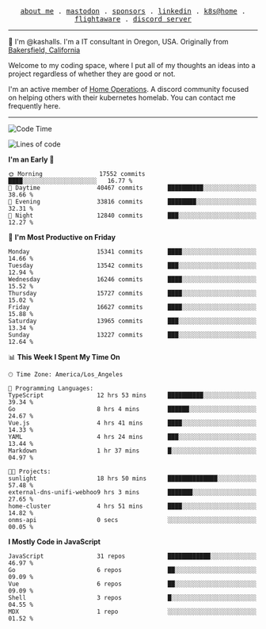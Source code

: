 <p align="center">
  <samp>
    <a href="https://jordanjones.org/">about me</a> .
    <a rel="me" href="https://mastodon.social/@kashall">mastodon</a> .
    <a href="https://github.com/sponsors/kashalls">sponsors</a> .
    <a href="https://linkedin.com/in/jordpjones">linkedin</a> .
    <a href="https://github.com/kashalls/home-cluster">k8s@home</a> .
    <a href="https://flightaware.com/adsb/stats/user/kashalls">flightaware</a> .
    <a href="https://discord.gg/V2WrCfqba9">discord server</a>
  </samp>
</p>

----------------------------------------------------------------

:wave: I'm @kashalls. I'm a IT consultant in Oregon, USA. Originally from [Bakersfield, California](https://maps.app.goo.gl/QQMtywTWghpXB6Tu6)

Welcome to my coding space, where I put all of my thoughts an ideas into a project regardless of whether they are good or not.

I'm an active member of [Home Operations](https://discord.gg/home-operations). A discord community focused on helping others with their kubernetes homelab. You can contact me frequently here.

----------------------------------------------------------------
<!--START_SECTION:waka-->
![Code Time](http://img.shields.io/badge/Code%20Time-2%2C002%20hrs%203%20mins-blue)

![Lines of code](https://img.shields.io/badge/From%20Hello%20World%20I%27ve%20Written-13.0%20million%20lines%20of%20code-blue)

**I'm an Early 🐤** 

```text
🌞 Morning                17552 commits       ████░░░░░░░░░░░░░░░░░░░░░   16.77 % 
🌆 Daytime                40467 commits       ██████████░░░░░░░░░░░░░░░   38.66 % 
🌃 Evening                33816 commits       ████████░░░░░░░░░░░░░░░░░   32.31 % 
🌙 Night                  12840 commits       ███░░░░░░░░░░░░░░░░░░░░░░   12.27 % 
```
📅 **I'm Most Productive on Friday** 

```text
Monday                   15341 commits       ████░░░░░░░░░░░░░░░░░░░░░   14.66 % 
Tuesday                  13542 commits       ███░░░░░░░░░░░░░░░░░░░░░░   12.94 % 
Wednesday                16246 commits       ████░░░░░░░░░░░░░░░░░░░░░   15.52 % 
Thursday                 15727 commits       ████░░░░░░░░░░░░░░░░░░░░░   15.02 % 
Friday                   16627 commits       ████░░░░░░░░░░░░░░░░░░░░░   15.88 % 
Saturday                 13965 commits       ███░░░░░░░░░░░░░░░░░░░░░░   13.34 % 
Sunday                   13227 commits       ███░░░░░░░░░░░░░░░░░░░░░░   12.64 % 
```


📊 **This Week I Spent My Time On** 

```text
🕑︎ Time Zone: America/Los_Angeles

💬 Programming Languages: 
TypeScript               12 hrs 53 mins      ██████████░░░░░░░░░░░░░░░   39.34 % 
Go                       8 hrs 4 mins        ██████░░░░░░░░░░░░░░░░░░░   24.67 % 
Vue.js                   4 hrs 41 mins       ████░░░░░░░░░░░░░░░░░░░░░   14.33 % 
YAML                     4 hrs 24 mins       ███░░░░░░░░░░░░░░░░░░░░░░   13.44 % 
Markdown                 1 hr 37 mins        █░░░░░░░░░░░░░░░░░░░░░░░░   04.97 % 

🐱‍💻 Projects: 
sunlight                 18 hrs 50 mins      ██████████████░░░░░░░░░░░   57.48 % 
external-dns-unifi-webhoo9 hrs 3 mins        ███████░░░░░░░░░░░░░░░░░░   27.65 % 
home-cluster             4 hrs 51 mins       ████░░░░░░░░░░░░░░░░░░░░░   14.82 % 
onms-api                 0 secs              ░░░░░░░░░░░░░░░░░░░░░░░░░   00.05 % 
```

**I Mostly Code in JavaScript** 

```text
JavaScript               31 repos            ████████████░░░░░░░░░░░░░   46.97 % 
Go                       6 repos             ██░░░░░░░░░░░░░░░░░░░░░░░   09.09 % 
Vue                      6 repos             ██░░░░░░░░░░░░░░░░░░░░░░░   09.09 % 
Shell                    3 repos             █░░░░░░░░░░░░░░░░░░░░░░░░   04.55 % 
MDX                      1 repo              ░░░░░░░░░░░░░░░░░░░░░░░░░   01.52 % 
```




<!--END_SECTION:waka-->